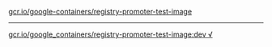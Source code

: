 [gcr.io/google-containers/registry-promoter-test-image](https://hub.docker.com/r/abcz/registry-promoter-test-image/tags/) 

----
[gcr.io/google_containers/registry-promoter-test-image:dev √](https://hub.docker.com/r/abcz/registry-promoter-test-image/tags/)

